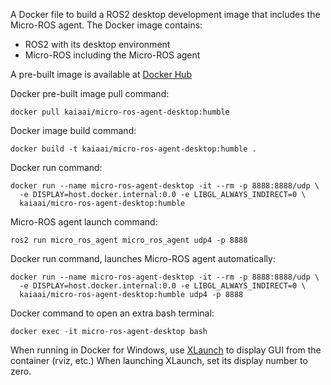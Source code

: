 A Docker file to build a ROS2 desktop development image that includes the Micro-ROS agent. The Docker image contains:
- ROS2 with its desktop environment
- Micro-ROS including the Micro-ROS agent

A pre-built image is available at [Docker Hub](https://hub.docker.com/r/kaiaai/micro-ros-agent)

Docker pre-built image pull command:
```
docker pull kaiaai/micro-ros-agent-desktop:humble
```

Docker image build command:
```
docker build -t kaiaai/micro-ros-agent-desktop:humble .
```

Docker run command:
```
docker run --name micro-ros-agent-desktop -it --rm -p 8888:8888/udp \
  -e DISPLAY=host.docker.internal:0.0 -e LIBGL_ALWAYS_INDIRECT=0 \
  kaiaai/micro-ros-agent-desktop:humble
```

Micro-ROS agent launch command:
```
ros2 run micro_ros_agent micro_ros_agent udp4 -p 8888
```

Docker run command, launches Micro-ROS agent automatically:
```
docker run --name micro-ros-agent-desktop -it --rm -p 8888:8888/udp \
  -e DISPLAY=host.docker.internal:0.0 -e LIBGL_ALWAYS_INDIRECT=0 \
  kaiaai/micro-ros-agent-desktop:humble udp4 -p 8888
```

Docker command to open an extra bash terminal:
```
docker exec -it micro-ros-agent-desktop bash
```

When running in Docker for Windows, use [XLaunch](https://sourceforge.net/projects/xming/) to display GUI from the container (rviz, etc.) When launching XLaunch, set its display number to zero.